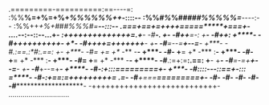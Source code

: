 .=========-==========:==----=:
:%%**%=+%=+%+*%%%%%%++*-::::--
:%%*#%*%##*###%%%%%=***----:--
:%%++*+%+#*#*#%%%#=****--:::--
.===+==+=++++=====*****+===+*-
....--:--::--...+************-
:++++++++++++++*******=.+****-
-#******************-.  +****-
-#**+**+**********=-:   +****-
-#******++***********:  +****-
-#**+*+*++*++++++****-  +****-
-#**++++=+*++++*++***-  +****-
-#***=--=****+--=****-  +****-
-#**.:==.:*#:.==: +**-  +****-
-#*= +**= +* -*** -**-  +****-
-#*- +**= +* -*** :**-  +****-
-#*- +**= +* -*** :**-  +****-
-#*= +**= +* -*** -**-  +****-
-#**.:=+:=**:.==: +**-  +****-
-#***=-=+****+--=****-  +****-
-#***+--=+***********-  +****-
-#**-:+:::=========+*-  +****-
-#**::*::---::==+-::*:  =****-
-#**-:+==:=+++++++++=   .=***-
-#***+===*********=========+*-
-#***************************-
-#***************************-
-#***************************-
-#***************************-
-#***************************-
-*+++++++++++++++++++++++++++-
..............................
